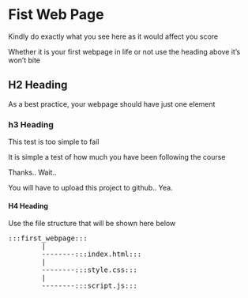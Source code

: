 <!DOCTYPE html>
<html>
<head>
  <meta charset="utf-8">
  <meta name="viewport" content="width=device-width">
  <title>adexadey</title>
</head>
<body>
<h1>Fist Web Page</h1>
<p>Kindly do exactly what you see here as it would affect you score</p>
<p>Whether it is your first webpage in life or not use the heading above it’s won’t bite</p>


<h2>H2 Heading</h2>
<p>As a best practice, your webpage should have just one element</p>


<h3>h3 Heading</h3>
<p>This test is too simple to fail</p>
<p>It is simple a test of how much you have been following the course</p>
<p>Thanks.. Wait..</p>
<p>You will have to upload this project to github.. Yea.</p>

<h4>H4 Heading</h4>
<p>Use the file structure that will be shown here below</p>
<pre>
:::first_webpage:::
        |
        --------:::index.html:::
        |
        --------:::style.css:::
        |
        --------:::script.js:::
</pre>


</body>
</html> 
